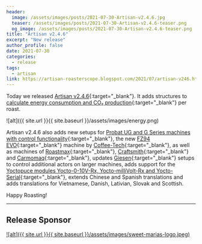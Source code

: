 ```yaml
---
header:
  image: /assets/images/posts/2021-07-30-Artisan-v2.4.6.jpg
  teaser: /assets/images/posts/2021-07-30-Artisan-v2.4.6-teaser.png
  og_image: /assets/images/posts/2021-07-30-Artisan-v2.4.6-teaser.png
title: "Artisan v2.4.6"
excerpt: "New release"
author_profile: false
date: 2021-07-30
categories:
  - release
tags: 
  - artisan
link: https://artisan-roasterscope.blogspot.com/2021/07/artisan-v246.html
---
```


Today we released [Artisan v2.4.6](https://artisan-roasterscope.blogspot.com/2021/07/artisan-v246.html){:target="_blank"}. It adds structures to [calculate energy consumption and CO₂ production](https://artisan-roasterscope.blogspot.com/2021/07/tracking-energy-consumption-co2.html){:target="_blank"} per roast.

![alt]({{ site.url }}{{ site.baseurl }}/assets/images/energy.png)

Artisan v2.4.6 also adds new setups for [Probat UG and G Series machines with control functionality](https://artisan-scope.org/machines/kirsch/){:target="_blank"}, the new [FZ94 EVO](https://www.coffee-tech.com/products/shop-roasters/fz94-evo/){:target="_blank"} machine by [Coffee-Tech](https://artisan-scope.org/machines/coffeetech/){:target="_blank"}, as well as machines of [Roastmax](https://artisan-scope.org/machines/roastmax/){:target="_blank"}, [Craftsmith](https://artisan-scope.org/machines/craftsmith/){:target="_blank"} and [Carmomaq](https://artisan-scope.org/machines/roastmax/){:target="_blank"}, updates [Giesen](https://artisan-scope.org/machines/giesen/){:target="_blank"} setups to control additional actors on larger machines, adds support for the [Yoctopuce modules Yocto-0-10V-Rx, Yocto-milliVolt-Rx and Yocto-Serial](https://artisan-scope.org/devices/yoctopuce/){:target="_blank"}, extends Chinese and Spanish translations and adds translations for Vietnamese, Danish, Lativian, Slovak and Scottish.

Happy Roasting!

---
## Release Sponsor

<a target="_blank" href="https://sweetmarias.com/">
![alt]({{ site.url }}{{ site.baseurl }}/assets/images/sweet-marias-logo.jpeg)</a>

